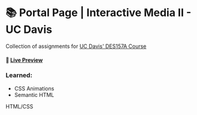 # 📚 Portal Page | Interactive Media II - UC Davis

Collection of assignments for [UC Davis' DES157A Course](https://arts.ucdavis.edu/course-description/des-157a-interactive-media-ii-4)

#### **🔗 [Live Preview](1ynelle.github.io/des157)**

### Learned:

- CSS Animations
- Semantic HTML

HTML/CSS
